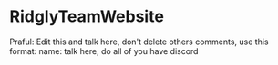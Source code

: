 # RidglyTeamWebsite

Praful: Edit this and talk here, don't delete others comments, use this format: name: talk here, do all of you have discord

